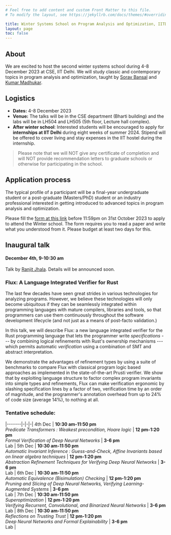 ```yaml
---
# Feel free to add content and custom Front Matter to this file.
# To modify the layout, see https://jekyllrb.com/docs/themes/#overriding-theme-defaults

title: Winter Systems School on Program Analysis and Optimization, IITD
layout: page
toc: false
---
```


## About
We are excited to host the second winter systems school during 4-8 December 2023 at CSE, IIT Delhi. We
will study classic and contemporary topics in program analysis
and optimization, taught by [Sorav
Bansal](https://sorav.compiler.ai) and [Kumar Madhukar](https://kumarmadhukar.github.io). 

## Logistics
* **Dates:** 4-8 December 2023
* **Venue:** The talks will be in the CSE department (Bharti building) and
the labs will be in LH504 and LH505 (5th floor, Lecture hall complex).
* **After winter school**: Interested students will be encouraged to apply for **internships at IIT Delhi** during eight weeks of summer 2024.  Stipend will be offered to cover living and stay expenses in the IIT hostel during the internship.

> Please note that we will NOT give any certificate of completion and will
NOT provide recommendation letters to graduate schools or otherwise for
participating in the school.

## Application process
The typical profile of a participant will be a final-year undergraduate
student or a post-graduate (Masters/PhD) student or an
industry professional interested in getting
introduced to advanced topics in program analysis and optimization.

Please fill the [form at this link](https://docs.google.com/forms/d/e/1FAIpQLSet1cpQ2A5vZfB184XnFFCmHGGv7hYBfYSNaMh_UonFxHUuGA/viewform) before 11:59pm on 31st October 2023 to apply to attend the Winter school.  The form requires you to read a paper and write what you understood from it.  Please budget at least two days for this.

## Inaugural talk
#### December 4th, 9-10:30 am

Talk by [Ranjit Jhala](https://ranjitjhala.github.io/). Details will be announced soon.

### Flux: A Language Integrated Verifier for Rust

The last few decades have seen great strides in various technologies for
analyzing programs. However, we believe these technologies will only
become ubiquitous if they can be seamlessly integrated within programming
languages with mature compilers, libraries and tools, so that programmers can
use them continuously throughout the software development lifecycle (and not just
as a means of post-facto validation.)

In this talk, we will describe Flux: a new language integrated verifier for
the Rust programming language that lets the programmer write *specifications*
--- by combining logical refinements with Rust's ownership mechanisms ---
which permits automatic *verification* using a combination of SMT and
abstract interpretation.

We demonstrate the advantages of refinement types by using a suite of
benchmarks to compare Flux with classical program logic based approaches
as implemented in the state-of-the-art Prusti verifier.
We show that by exploiting language structure to factor complex program
invariants into simple types and refinements, Flux can make verification
ergonomic by slashing specification lines by a factor of two, verification
time by an order of magnitude, and the programmer's annotation overhead
from up to 24% of code size (average 14%), to nothing at all.

### Tentative schedule:

|-------|-|-|-|
4th Dec | **10:30 am-11:50 pm** <br/> *Predicate Transformers : Weakest precondition, Hoare logic* | **12 pm-1:20 pm** <br/> *Formal Verification of Deep Neural Networks* | **3-6 pm** <br/> Lab |
5th Dec | **10:30 am-11:50 pm** <br/> *Automatic Invariant Inference : Guess-and-Check, Affine Invariants based on linear algebra techniques* | **12 pm-1:20 pm** <br/> *Abstraction Refinement Techniques for Verifying Deep Neural Networks* | **3-6 pm** <br/> Lab |
6th Dec | **10:30 am-11:50 pm** <br/> *Automatic Equivalence (Bisimulation) Checking* | **12 pm-1:20 pm** <br/> *Pruning and Slicing of Deep Neural Networks, Verifying Learning-Augmented Systems* | **3-6 pm** <br/> Lab |
7th Dec | **10:30 am-11:50 pm** <br/> *Superoptimization* | **12 pm-1:20 pm** <br/> *Verifying Recurrent, Convolutional, and Binarized Neural Networks* | **3-6 pm** <br/> Lab |
8th Dec | **10:30 am-11:50 pm** <br/> *Reflections on Trusting Trust* | **12 pm-1:20 pm** <br/> *Deep Neural Networks and Formal Explainability* | **3-6 pm** <br/> Lab |
